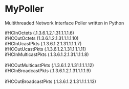 MyPoller
========

Multithreaded Network Interface Poller written in Python



ifHCInOctets (.1.3.6.1.2.1.31.1.1.1.6)<br>
ifHCOutOctets (1.3.6.1.2.1.31.1.1.1.10)<br>
ifHCInUcastPkts (.1.3.6.1.2.1.31.1.1.1.7)<br>
ifHCOutUcastPkts (.1.3.6.1.2.1.31.1.1.1.11)<br>
ifHCInMulticastPkts (.1.3.6.1.2.1.31.1.1.1.8)<br>	
ifHCOutMulticastPkts (.1.3.6.1.2.1.31.1.1.1.12)<br>
ifHCInBroadcastPkts (.1.3.6.1.2.1.31.1.1.1.9)<br>	
ifHCOutBroadcastPkts (.1.3.6.1.2.1.31.1.1.1.13)<br>
